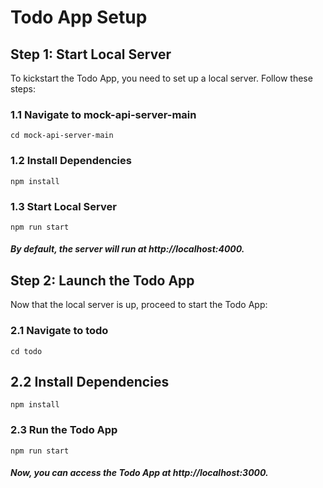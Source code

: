 # **Todo App Setup**

## **Step 1: Start Local Server**

To kickstart the Todo App, you need to set up a local server. Follow these steps:

### **1.1 Navigate to mock-api-server-main**

`cd mock-api-server-main`

### **1.2 Install Dependencies**

`npm install`

### **1.3 Start Local Server**

`npm run start`

##### By default, the server will run at http://localhost:4000.

## **Step 2: Launch the Todo App**

Now that the local server is up, proceed to start the Todo App:

### **2.1 Navigate to todo**

`cd todo`

## **2.2 Install Dependencies**

`npm install`

### **2.3 Run the Todo App**

`npm run start`

##### Now, you can access the Todo App at http://localhost:3000.

